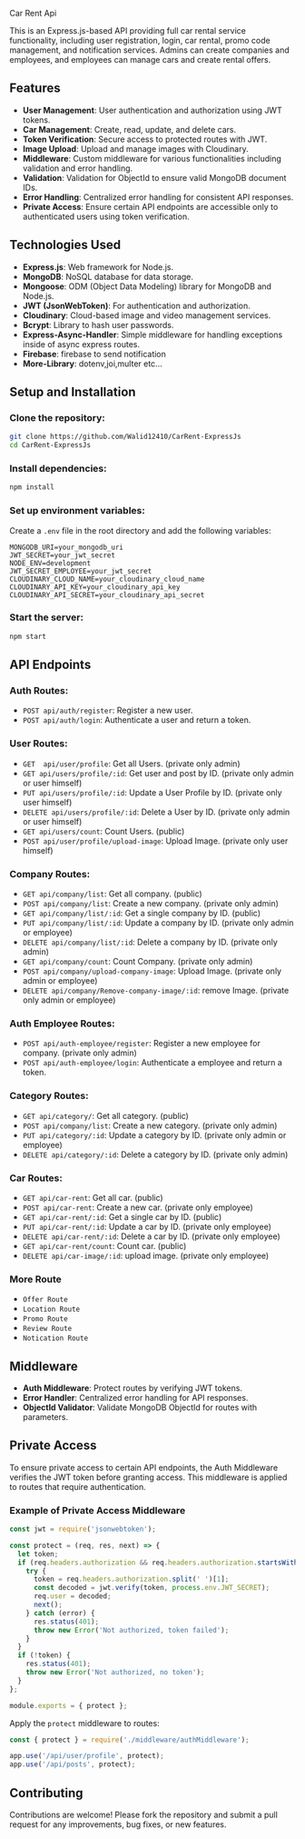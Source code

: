  Car Rent Api

This is an Express.js-based API providing full car rental service functionality, including user registration, login, car rental, promo code management, and notification services. Admins can create companies and employees, and employees can manage cars and create rental offers.

## Features

- **User Management**: User authentication and authorization using JWT tokens.
- **Car Management**: Create, read, update, and delete cars.
- **Token Verification**: Secure access to protected routes with JWT.
- **Image Upload**: Upload and manage images with Cloudinary.
- **Middleware**: Custom middleware for various functionalities including validation and error handling.
- **Validation**: Validation for ObjectId to ensure valid MongoDB document IDs.
- **Error Handling**: Centralized error handling for consistent API responses.
- **Private Access**: Ensure certain API endpoints are accessible only to authenticated users using token verification.

## Technologies Used

- **Express.js**: Web framework for Node.js.
- **MongoDB**: NoSQL database for data storage.
- **Mongoose**: ODM (Object Data Modeling) library for MongoDB and Node.js.
- **JWT (JsonWebToken)**: For authentication and authorization.
- **Cloudinary**: Cloud-based image and video management services.
- **Bcrypt**: Library to hash user passwords.
- **Express-Async-Handler**: Simple middleware for handling exceptions inside of async express routes.
- **Firebase**: firebase to send notification
- **More-Library**: dotenv,joi,multer etc...

## Setup and Installation

### Clone the repository:

```sh
git clone https://github.com/Walid12410/CarRent-ExpressJs
cd CarRent-ExpressJs
```

### Install dependencies:

```sh
npm install
```

### Set up environment variables:

Create a `.env` file in the root directory and add the following variables:

```env
MONGODB_URI=your_mongodb_uri
JWT_SECRET=your_jwt_secret
NODE_ENV=development
JWT_SECRET_EMPLOYEE=your_jwt_secret
CLOUDINARY_CLOUD_NAME=your_cloudinary_cloud_name
CLOUDINARY_API_KEY=your_cloudinary_api_key
CLOUDINARY_API_SECRET=your_cloudinary_api_secret
```

### Start the server:

```sh
npm start
```

## API Endpoints

### Auth Routes:

- `POST api/auth/register`: Register a new user.
- `POST api/auth/login`: Authenticate a user and return a token.

### User Routes:

- `GET  api/user/profile`: Get all Users. (private only admin)
- `GET api/users/profile/:id`: Get user and post by ID. (private only admin or user himself)
- `PUT api/users/profile/:id`: Update a User Profile by ID. (private only user himself)
- `DELETE api/users/profile/:id`: Delete a User by ID. (private only admin or user himself)
- `GET api/users/count`: Count Users. (public)
- `POST api/user/profile/upload-image`: Upload Image. (private only user himself)

### Company Routes:

- `GET api/company/list`: Get all company. (public)
- `POST api/company/list`: Create a new company. (private only admin)
- `GET api/company/list/:id`: Get a single company by ID. (public)
- `PUT api/company/list/:id`: Update a company by ID. (private only admin or employee)
- `DELETE api/company/list/:id`: Delete a company by ID. (private only admin)
- `GET api/company/count`: Count Company. (private only admin)
- `POST api/company/upload-company-image`: Upload Image. (private only admin or employee)
- `DELETE api/company/Remove-company-image/:id`: remove Image. (private only admin or employee)

### Auth Employee Routes:

- `POST api/auth-employee/register`: Register a new employee for company. (private only admin)
- `POST api/auth-employee/login`: Authenticate a employee and return a token.

### Category Routes:

- `GET api/category/`: Get all category. (public)
- `POST api/company/list`: Create a new category. (private only admin)
- `PUT api/category/:id`: Update a category by ID. (private only admin or employee)
- `DELETE api/category/:id`: Delete a category by ID. (private only admin)

### Car Routes:

- `GET api/car-rent`: Get all car. (public)
- `POST api/car-rent`: Create a new car. (private only employee)
- `GET api/car-rent/:id`: Get a single car by ID. (public)
- `PUT api/car-rent/:id`: Update a car by ID. (private only employee)
- `DELETE api/car-rent/:id`: Delete a car by ID. (private only employee)
- `GET api/car-rent/count`: Count car. (public)
- `DELETE api/car-image/:id`: upload image. (private only employee)

### More Route

- `Offer Route`
- `Location Route`
- `Promo Route`
- `Review Route`
- `Notication Route`

## Middleware

- **Auth Middleware**: Protect routes by verifying JWT tokens.
- **Error Handler**: Centralized error handling for API responses.
- **ObjectId Validator**: Validate MongoDB ObjectId for routes with parameters.

## Private Access

To ensure private access to certain API endpoints, the Auth Middleware verifies the JWT token before granting access. This middleware is applied to routes that require authentication.

### Example of Private Access Middleware

```javascript
const jwt = require('jsonwebtoken');

const protect = (req, res, next) => {
  let token;
  if (req.headers.authorization && req.headers.authorization.startsWith('Bearer')) {
    try {
      token = req.headers.authorization.split(' ')[1];
      const decoded = jwt.verify(token, process.env.JWT_SECRET);
      req.user = decoded;
      next();
    } catch (error) {
      res.status(401);
      throw new Error('Not authorized, token failed');
    }
  }
  if (!token) {
    res.status(401);
    throw new Error('Not authorized, no token');
  }
};

module.exports = { protect };
```

Apply the `protect` middleware to routes:

```javascript
const { protect } = require('./middleware/authMiddleware');

app.use('/api/user/profile', protect);
app.use('/api/posts', protect);
```

## Contributing

Contributions are welcome! Please fork the repository and submit a pull request for any improvements, bug fixes, or new features.

